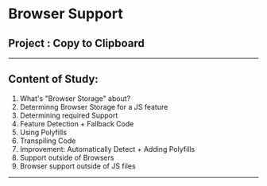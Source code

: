 # Browser Support
## Project : Copy to Clipboard
---
## Content of Study:
1. What's "Browser Storage" about?
2. Determinng Browser Storage for a JS feature
3. Determining required Support
4. Feature Detection + Fallback Code
5. Using Polyfills
6. Transpiling Code
7. Improvement: Automatically Detect + Adding Polyfills
8. Support outside of Browsers
9. Browser support outside of JS files
---
